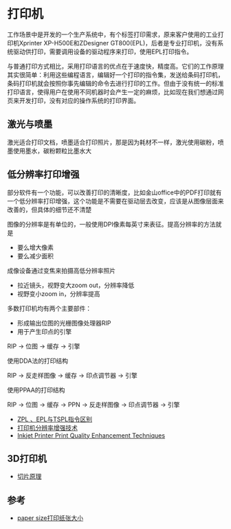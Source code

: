 # 打印机

工作场景中是开发的一个生产系统中，有个标签打印需求，原来客户使用的工业打印机Xprinter XP-H500E和ZDesigner GT800(EPL)，后者是专业打印机，没有系统驱动供打印，需要调用设备的驱动程序来打印，使用EPL打印指令。

与普通打印方式相比，采用打印语言的优点在于速度快，精度高。它们的工作原理其实很简单：利用这些编程语言，编辑好一个打印的指令集，发送给条码打印机，条码打印机就会按照你事先编辑的命令去进行打印的工作。但由于没有统一的标准打印语言，使得用户在使用不同机器时会产生一定的麻烦，比如现在我们想通过网页来开发打印，没有对应的操作系统的打印界面。

## 激光与喷墨

激光适合打印文档，喷墨适合打印照片，那是因为耗材不一样，激光使用碳粉，喷墨使用墨水，碳粉颗粒比墨水大

## 低分辨率打印增强

部分软件有一个功能，可以改善打印的清晰度，比如金山office中的PDF打印就有一个低分辨率打印增强，这个功能是不需要在驱动层去改变，应该是从图像层面来改善的，但具体的细节还不清楚

图像的分辨率是有单位的，一般使用DPI像素每英寸来表征。提高分辨率的方法就是

- 要么增大像素
- 要么减少面积

成像设备通过变焦来拍摄高低分辨率照片
- 拉近镜头，视野变大zoom out，分辨率降低
- 视野变小zoom in，分辨率提高

多数打印机均有两个主要部件：
- 形成输出位图的光栅图像处理器RIP
- 用于产生印点的引擎

RIP -> 位图 -> 缓存 -> 引擎

使用DDA法的打印结构

RIP -> 反走样图像 -> 缓存 -> 印点调节器 -> 引擎

使用PPAA的打印结构

RIP -> 位图 -> 缓存 -> PPN -> 反走样图像 -> 印点调节器 -> 引擎


- [ZPL 、EPL与TSPL指令区别](http://www.feyin.cn/blog/2019/12/08/differences-between-zpl-epl-and-tsc-instructions/)
- [打印机分辨率增强技术](https://www.docin.com/p-878782126.html)
- [Inkjet Printer Print Quality Enhancement Techniques](https://www.hpl.hp.com/hpjournal/94feb/feb94a5.pdf)

## 3D打印机

- [切片原理](https://support.snapmaker.com/hc/en-us/articles/4409195239575--Slicing-and-G-Code-The-Bridge-Between-3D-Model-and-3D-Printer)

## 参考
- [paper size打印纸张大小](https://www.papersizes.org/a-paper-sizes.htm)
